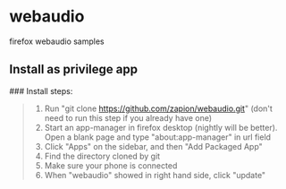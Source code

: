 webaudio
========

firefox webaudio samples

<h2>Install as privilege app</h2>
### Install steps:

> 1. Run "git clone https://github.com/zapion/webaudio.git" (don't need to run this step if you already have one)
> 2. Start an app-manager in firefox desktop (nightly will be better). Open a blank page and type "about:app-manager" in url field
> 3. Click "Apps" on the sidebar, and then "Add Packaged App"
> 4. Find the directory cloned by git
> 5. Make sure your phone is connected
> 6. When "webaudio" showed in right hand side, click "update"
